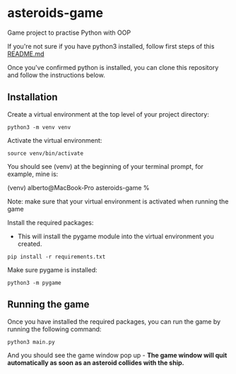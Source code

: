 # asteroids-game
Game project to practise Python with OOP


If you're not sure if you have python3 installed, follow first steps of this [README.md](https://github.com/albertoroldanq/bookbot) 

Once you've confirmed python is installed, you can clone this repository and follow the instructions below.  

## Installation
Create a virtual environment at the top level of your project directory:

```
python3 -m venv venv
```

Activate the virtual environment:
```
source venv/bin/activate
```
You should see (venv) at the beginning of your terminal prompt, for example, mine is:

(venv) alberto@MacBook-Pro asteroids-game %

Note: make sure that your virtual environment is activated when running the game

Install the required packages:
- This will install the pygame module into the virtual environment you created.

```
pip install -r requirements.txt
```

Make sure pygame is installed:
```commandline
python3 -m pygame
```

## Running the game
Once you have installed the required packages, you can run the game by running the following command:
```commandline
python3 main.py
```

And you should see the game window pop up - **The game window will quit automatically as soon as an asteroid collides with the ship.**
